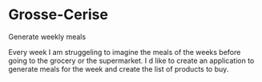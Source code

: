 # Grosse-Cerise
Generate weekly meals

Every week I am struggeling to imagine the meals of the weeks before going to the grocery or the supermarket. 
I d like to create an application to generate meals for the week and create the list of products to buy.

